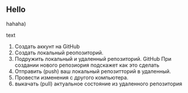## Hello

hahaha)

text

1. Создать аккунт на GitHub
2. Создать локальный реопозиторий.
3. Подружить локальный и удаленный репозиторий. GitHub При создании нового репозиория подскажет как это сделать
4. Отправить (push) ваш локальный репозитторий в удаленный.
5. Провести изменения с другого компьютера.
6. выкачать (pull) актуальное состояние из удаленного репозитория
